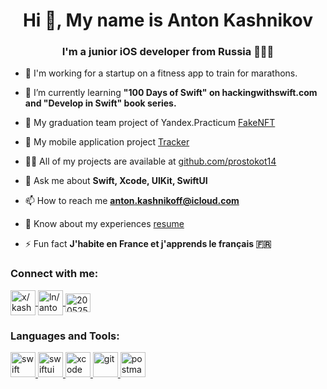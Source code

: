 

<!--
**prostokot14/prostokot14** is a ✨ _special_ ✨ repository because its `README.md` (this file) appears on your GitHub profile.

Here are some ideas to get you started:

- 🔭 I’m currently working on ...
- 🌱 I’m currently learning ...
- 👯 I’m looking to collaborate on ...
- 🤔 I’m looking for help with ...
- 💬 Ask me about ...
- 📫 How to reach me: ...
- 😄 Pronouns: ...
- ⚡ Fun fact: ...
-->


<h1 align="center">Hi 👋, My name is Anton Kashnikov</h1>
<h3 align="center">I'm a junior iOS developer from Russia 🧑🏻‍💻</h3>

- 🔭 I'm working for a startup on a fitness app to train for marathons.

- 🌱 I’m currently learning **"100 Days of Swift" on hackingwithswift.com and "Develop in Swift" book series.**

- 📱 My graduation team project of Yandex.Practicum [FakeNFT](https://github.com/prostokot14/iOS-FakeNFT)

- 🤝 My mobile application project [Tracker](https://github.com/prostokot14/Tracker)

- 👨‍💻 All of my projects are available at [github.com/prostokot14](gitHub.com/prostokot14)

- 💬 Ask me about **Swift, Xcode, UIKit, SwiftUI**

- 📫 How to reach me **anton.kashnikoff@icloud.com**

- 📄 Know about my experiences [resume](https://prostokot14.github.io/resume)

- ⚡ Fun fact **J'habite en France et j'apprends le français 🇫🇷**

<h3 align="left">Connect with me:</h3>
<p align="left">
  <a href="https://x.com/kashnikoffanton" target="blank">
    <img align="center" src="https://github.com/user-attachments/assets/4576e303-49dd-4f63-8e98-9f35b09c35e9" alt="x/kashnikoffanton" height="40"/>
  </a>
  <a href="https://linkedin.com/in/ln/anton-kashnikov" target="blank">
    <img align="center" src="https://github.com/user-attachments/assets/50f1be5e-9727-4f67-b78e-09ddf057a063" alt="ln/anton-kashnikov" height="40"/>
  </a>
  <a href="https://stackoverflow.com/users/20052500" target="blank">
    <img align="center" src="https://raw.githubusercontent.com/rahuldkjain/github-profile-readme-generator/master/src/images/icons/Social/stack-overflow.svg" alt="20052500" height="30" width="40"/>
  </a>
</p>

<h3 align="left">Languages and Tools:</h3>
<p align="left">
  <a href="https://developer.apple.com/swift/" target="_blank" rel="noreferrer">
    <img src="https://developer.apple.com/assets/elements/icons/swift/swift-96x96_2x.png" alt="swift" width="40" height="40"/>
  </a>
  <a href="https://developer.apple.com/swiftui/" target="_blank" rel="noreferrer">
    <img src="https://developer.apple.com/assets/elements/icons/swiftui/swiftui-96x96_2x.png" alt="swiftui" width="40" height="40"/>
  </a>
  <a href="https://developer.apple.com/xcode/" target="_blank" rel="noreferrer">
    <img src="https://developer.apple.com/assets/elements/icons/xcode-12/xcode-12-96x96_2x.png" alt="xcode" width="40" height="40"/>
  </a>
  <a href="https://git-scm.com/" target="_blank" rel="noreferrer">
    <img src="https://www.vectorlogo.zone/logos/git-scm/git-scm-icon.svg" alt="git" width="40" height="40"/>
  </a>
  <a href="https://postman.com" target="_blank" rel="noreferrer">
    <img src="https://www.vectorlogo.zone/logos/getpostman/getpostman-icon.svg" alt="postman" width="40" height="40"/>
  </a>
</p>
